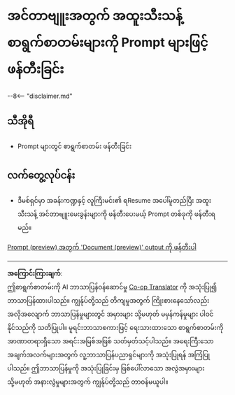 <!--
CO_OP_TRANSLATOR_METADATA:
{
  "original_hash": "baabc695cc38bcfe66668df8efe2b8c2",
  "translation_date": "2025-10-21T17:37:35+00:00",
  "source_file": "docs/operative-preview/10-generate-documents/README.md",
  "language_code": "my"
}
-->
# အင်တာဗျူးအတွက် အထူးသီးသန့် စာရွက်စာတမ်းများကို Prompt များဖြင့် ဖန်တီးခြင်း

--8<-- "disclaimer.md"

## သီအိုရီ

- Prompt များတွင် စာရွက်စာတမ်း ဖန်တီးခြင်း

## လက်တွေ့လုပ်ငန်း

- ဒီမစ်ရှင်မှာ အခန်းကဏ္ဍနှင့် လူကြီးမင်း၏ ရResume အပေါ်မူတည်ပြီး အထူးသီးသန့် အင်တာဗျူးမေးခွန်းများကို ဖန်တီးပေးမယ့် Prompt တစ်ခုကို ဖန်တီးရမည်။

[Prompt (preview) အတွက် 'Document (preview)' output ကို ဖန်တီးပါ](https://learn.microsoft.com/ai-builder/generate-document-output-prompt)

---

**အကြောင်းကြားချက်**:  
ဤစာရွက်စာတမ်းကို AI ဘာသာပြန်ဝန်ဆောင်မှု [Co-op Translator](https://github.com/Azure/co-op-translator) ကို အသုံးပြု၍ ဘာသာပြန်ထားပါသည်။ ကျွန်ုပ်တို့သည် တိကျမှုအတွက် ကြိုးစားနေသော်လည်း အလိုအလျောက် ဘာသာပြန်မှုများတွင် အမှားများ သို့မဟုတ် မမှန်ကန်မှုများ ပါဝင်နိုင်သည်ကို သတိပြုပါ။ မူရင်းဘာသာစကားဖြင့် ရေးသားထားသော စာရွက်စာတမ်းကို အာဏာတရားရှိသော အရင်းအမြစ်အဖြစ် သတ်မှတ်သင့်ပါသည်။ အရေးကြီးသော အချက်အလက်များအတွက် လူ့ဘာသာပြန်ပညာရှင်များကို အသုံးပြုရန် အကြံပြုပါသည်။ ဤဘာသာပြန်မှုကို အသုံးပြုခြင်းမှ ဖြစ်ပေါ်လာသော အလွဲအမှားများ သို့မဟုတ် အနားလွဲမှုများအတွက် ကျွန်ုပ်တို့သည် တာဝန်မယူပါ။